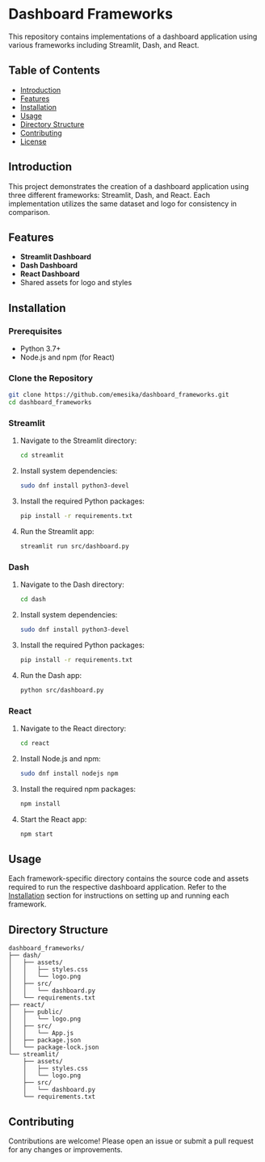 
# Dashboard Frameworks

This repository contains implementations of a dashboard application using various frameworks including Streamlit, Dash, and React.

## Table of Contents

- [Introduction](#introduction)
- [Features](#features)
- [Installation](#installation)
- [Usage](#usage)
- [Directory Structure](#directory-structure)
- [Contributing](#contributing)
- [License](#license)

## Introduction

This project demonstrates the creation of a dashboard application using three different frameworks: Streamlit, Dash, and React. Each implementation utilizes the same dataset and logo for consistency in comparison.

## Features

- **Streamlit Dashboard**
- **Dash Dashboard**
- **React Dashboard**
- Shared assets for logo and styles

## Installation

### Prerequisites

- Python 3.7+
- Node.js and npm (for React)

### Clone the Repository

```sh
git clone https://github.com/emesika/dashboard_frameworks.git
cd dashboard_frameworks
```

### Streamlit

1. Navigate to the Streamlit directory:

    ```sh
    cd streamlit
    ```

2. Install system dependencies:

    ```sh
    sudo dnf install python3-devel
    ```

3. Install the required Python packages:

    ```sh
    pip install -r requirements.txt
    ```

4. Run the Streamlit app:

    ```sh
    streamlit run src/dashboard.py
    ```

### Dash

1. Navigate to the Dash directory:

    ```sh
    cd dash
    ```

2. Install system dependencies:

    ```sh
    sudo dnf install python3-devel
    ```

3. Install the required Python packages:

    ```sh
    pip install -r requirements.txt
    ```

4. Run the Dash app:

    ```sh
    python src/dashboard.py
    ```

### React

1. Navigate to the React directory:

    ```sh
    cd react
    ```

2. Install Node.js and npm:

    ```sh
    sudo dnf install nodejs npm
    ```

3. Install the required npm packages:

    ```sh
    npm install
    ```

4. Start the React app:

    ```sh
    npm start
    ```

## Usage

Each framework-specific directory contains the source code and assets required to run the respective dashboard application. Refer to the [Installation](#installation) section for instructions on setting up and running each framework.

## Directory Structure

```plaintext
dashboard_frameworks/
├── dash/
│   ├── assets/
│   │   ├── styles.css
│   │   └── logo.png
│   ├── src/
│   │   └── dashboard.py
│   └── requirements.txt
├── react/
│   ├── public/
│   │   └── logo.png
│   ├── src/
│   │   └── App.js
│   ├── package.json
│   └── package-lock.json
└── streamlit/
    ├── assets/
    │   ├── styles.css
    │   └── logo.png
    ├── src/
    │   └── dashboard.py
    └── requirements.txt
```

## Contributing

Contributions are welcome! Please open an issue or submit a pull request for any changes or improvements.

